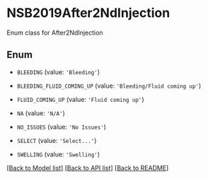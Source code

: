 # NSB2019After2NdInjection

Enum class for After2NdInjection

## Enum

* `BLEEDING` (value: `'Bleeding'`)

* `BLEEDING_FLUID_COMING_UP` (value: `'Bleeding/Fluid coming up'`)

* `FLUID_COMING_UP` (value: `'Fluid coming up'`)

* `NA` (value: `'N/A'`)

* `NO_ISSUES` (value: `'No Issues'`)

* `SELECT` (value: `'Select...'`)

* `SWELLING` (value: `'Swelling'`)

[[Back to Model list]](../README.md#documentation-for-models) [[Back to API list]](../README.md#documentation-for-api-endpoints) [[Back to README]](../README.md)



